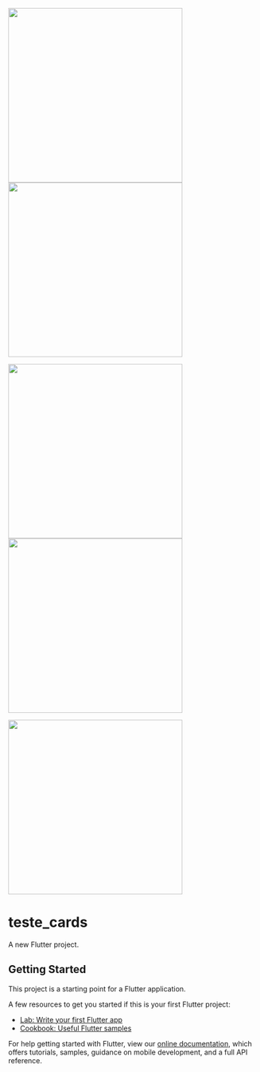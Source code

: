 <img src="https://github.com/sudorafa/teste_cards/blob/main/lib/tools/gifs/ezgif.com-gif-maker.gif" width="350">  <img src="https://github.com/sudorafa/teste_cards/blob/main/lib/tools/gifs/ezgif.com-gif-maker (1).gif" width="350">

<img src="https://github.com/sudorafa/teste_cards/blob/main/lib/tools/gifs/ezgif.com-gif-maker (2).gif" width="350">  <img src="https://github.com/sudorafa/teste_cards/blob/main/lib/tools/gifs/ezgif.com-gif-maker (3).gif" width="350">

<img src="https://github.com/sudorafa/teste_cards/blob/main/lib/tools/gifs/ezgif.com-gif-maker (4).gif" width="350"> 

# teste_cards

A new Flutter project.

## Getting Started

This project is a starting point for a Flutter application.

A few resources to get you started if this is your first Flutter project:

- [Lab: Write your first Flutter app](https://flutter.dev/docs/get-started/codelab)
- [Cookbook: Useful Flutter samples](https://flutter.dev/docs/cookbook)

For help getting started with Flutter, view our
[online documentation](https://flutter.dev/docs), which offers tutorials,
samples, guidance on mobile development, and a full API reference.
